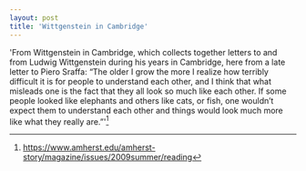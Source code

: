 ```yaml
--- 
layout: post 
title: 'Wittgenstein in Cambridge' 
---
```


'From Wittgenstein in Cambridge, which collects together letters to and from Ludwig Wittgenstein during his years in Cambridge, here from a late letter to Piero Sraffa: “The older I grow the more I realize how terribly difficult it is for people to understand each other, and I think that what misleads one is the fact that they all look so much like each other. If some people looked like elephants and others like cats, or fish, one wouldn’t expect them to understand each other and things would look much more like what they really are.”'[^1]

[^1]: https://www.amherst.edu/amherst-story/magazine/issues/2009summer/reading
